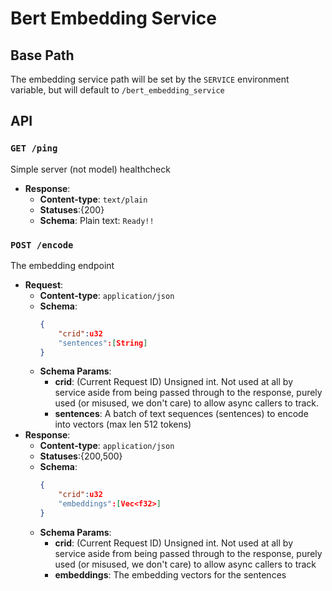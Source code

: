 # Bert Embedding Service

## Base Path
The embedding service path will be set by the `SERVICE` environment variable, but will default to `/bert_embedding_service`

## API
### `GET /ping`
Simple server (not model) healthcheck
- **Response**: 
    - **Content-type**: `text/plain`
    - **Statuses**:{200}
    - **Schema**: Plain text: `Ready!!`
### `POST /encode`
The embedding endpoint
- **Request**: 
    - **Content-type**: `application/json`
    - **Schema**:
        ```json
        {
            "crid":u32
            "sentences":[String]
        }
        ```
    - **Schema Params**:
        - **crid**: (Current Request ID) Unsigned int. Not used at all by service aside from being passed through to the response, purely used (or misused, we don't care) to allow async callers to track. 
        - **sentences**: A batch of text sequences (sentences) to encode into vectors (max len 512 tokens)
- **Response**: 
    - **Content-type**: `application/json`
    - **Statuses**:{200,500}
    - **Schema**:
        ```json
        {
            "crid":u32
            "embeddings":[Vec<f32>]
        }
        ```
    - **Schema Params**:
        - **crid**: (Current Request ID) Unsigned int. Not used at all by service aside from being passed through to the response, purely used (or misused, we don't care) to allow async callers to track
        - **embeddings**: The embedding vectors for the sentences